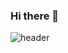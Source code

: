 ### Hi there 👋
![header](https://capsule-render.vercel.app/api?type=waving&color=timeGradient&height=300&section=header&text=capsule%20render&fontSize=90)
